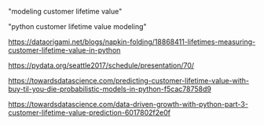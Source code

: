 "modeling customer lifetime value"

"python customer lifetime value modeling"

https://dataorigami.net/blogs/napkin-folding/18868411-lifetimes-measuring-customer-lifetime-value-in-python

https://pydata.org/seattle2017/schedule/presentation/70/

https://towardsdatascience.com/predicting-customer-lifetime-value-with-buy-til-you-die-probabilistic-models-in-python-f5cac78758d9

https://towardsdatascience.com/data-driven-growth-with-python-part-3-customer-lifetime-value-prediction-6017802f2e0f